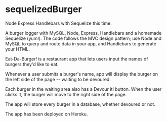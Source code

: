 # sequelizedBurger

Node Express Handlebars with Sequelize this time.

A burger logger with MySQL, Node, Express, Handlebars and a homemade Sequelize (yum!). The code follows the MVC design pattern; use Node and MySQL to query and route data in your app, and Handlebars to generate your HTML.

Eat-Da-Burger! is a restaurant app that lets users input the names of burgers they'd like to eat.

Whenever a user submits a burger's name, app will display the burger on the left side of the page -- waiting to be devoured.

Each burger in the waiting area also has a Devour it! button. When the user clicks it, the burger will move to the right side of the page.

The app will store every burger in a database, whether devoured or not.

The app has been deployed on Heroku. 
